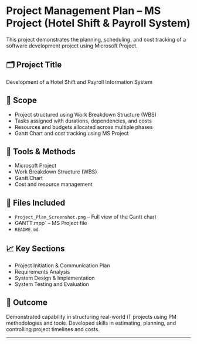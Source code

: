 # Project Management Plan – MS Project (Hotel Shift & Payroll System)

This project demonstrates the planning, scheduling, and cost tracking of a software development project using Microsoft Project.

## 🗂️ Project Title
Development of a Hotel Shift and Payroll Information System

## 📌 Scope
- Project structured using Work Breakdown Structure (WBS)
- Tasks assigned with durations, dependencies, and costs
- Resources and budgets allocated across multiple phases
- Gantt Chart and cost tracking using MS Project

## 🔧 Tools & Methods
- Microsoft Project
- Work Breakdown Structure (WBS)
- Gantt Chart
- Cost and resource management

## 📁 Files Included
- `Project_Plan_Screenshot.png` – Full view of the Gantt chart
- GANTT.mpp` – MS Project file
- `README.md`

## 📈 Key Sections
- Project Initiation & Communication Plan
- Requirements Analysis
- System Design & Implementation
- System Testing and Evaluation

## 🧠 Outcome
Demonstrated capability in structuring real-world IT projects using PM methodologies and tools. Developed skills in estimating, planning, and controlling project timelines and costs.

---
